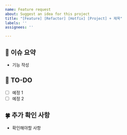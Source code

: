 ```yaml
---
name: Feature request
about: Suggest an idea for this project
title: "[Feature] [Refactor] [Hotfix] [Project] + 제목"
labels: ''
assignees: ''

---
```


## 🚩 이슈 요약
- 기능 작성 

## 🚧 TO-DO
 - [ ] 예정 1
 - [ ] 예정 2

## 🍀 추가 확인 사항  
 - 확인해야할 사항
